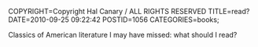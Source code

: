 COPYRIGHT=Copyright Hal Canary / ALL RIGHTS RESERVED
TITLE=read?
DATE=2010-09-25 09:22:42
POSTID=1056
CATEGORIES=books;

Classics of American literature I may have missed: what should I read?
